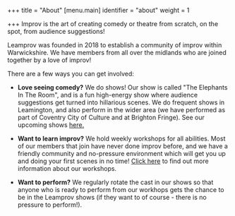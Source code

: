 +++
title = "About"
[menu.main]
identifier = "about"
weight = 1

+++
Improv is the art of creating comedy or theatre from scratch, on the spot, from audience suggestions!

Leamprov was founded in 2018 to establish a community of improv within Warwickshire. We have members from all over the midlands who are joined together by a love of improv!

There are a few ways you can get involved:

* **Love seeing comedy?** We do shows! Our show is called "The Elephants In The Room", and is a fun high-energy show where audience suggestions get turned into hillarious scenes. We do frequent shows in Leamington, and also perform in the wider area (we have performed as part of Coventry City of Culture and at Brighton Fringe). See our upcoming shows [here.](https://www.leamprov.com/pages/shows)

* **Want to learn improv?** We hold weekly workshops for all abilities. Most of our members that join have never done improv before, and we have a friendly community and no-pressure environment which will get you up and doing your first scenes in no time! [Click here](Leamprov "workshop") to find out more information about our workshops.

* **Want to perform?** We regularly rotate the cast in our shows so that anyone who is ready to perform from our workhops gets the chance to be in the Leamprov shows (if they want to of course - there is no pressure to perform!).

